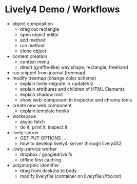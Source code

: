 # Lively4 Demo / Workflows


- object composition
  - drag out rectangle
  - open object editor
  - add method
  - run method
  - clone object
- content creation
  - context menu
  - direct (graffle-like) way shape, rectangle, freehand
- run snippet from journal (treemap)
- modify treemap (change color scheme)
  - explain lively-migrate -> updateViz
  - explain attribures and children of HTML Elements 
  - explain shadow root
  - show web-component in inspector and chrome tools
- create new web component 
  - explain template hooks
- workspace
  - async fetch
  - do it, print it, inspect it
- lively-server
  - GET PUT OPTIONS ...
  - how to develop lively4-server through lively4S2
- lively-service worker
  - dropbox / googledrive fs
  - offline first caching
- polymorphic identifier
  - drag from desktop to body 
  - modify livelyfile (container on livelyfile://foo.txt)

